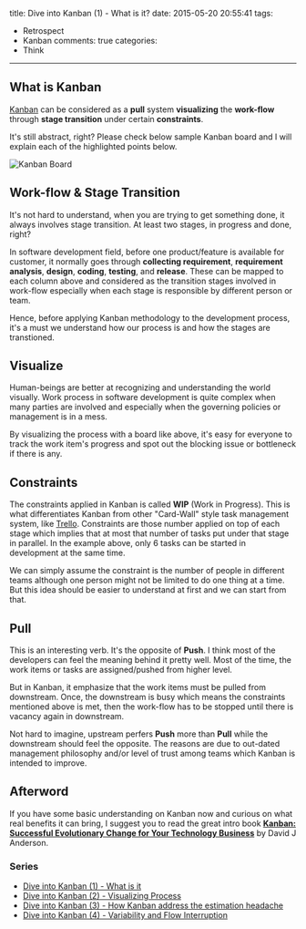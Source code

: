 title: Dive into Kanban (1) - What is it?
date: 2015-05-20 20:55:41
tags:
  - Retrospect
  - Kanban
comments: true
categories:
  - Think
---

[Kanban: Successful Evolutionary Change for Your Technology Business]: http://www.amazon.com/Kanban-Successful-Evolutionary-Technology-Business/dp/0984521402
[Kanban]: http://en.wikipedia.org/wiki/Kanban
[Trello]: http://trello.com/

## What is Kanban

[Kanban][] can be considered as a **pull** system **visualizing** the **work-flow** through **stage transition** under certain **constraints**.  

It's still abstract, right?  Please check below sample Kanban board and I will explain each of the highlighted points below.  

<img alt="Kanban Board" src="http://thinkingincrowd.u.qiniudn.com/Kanban_Simple_Flow.png"/>

## Work-flow & Stage Transition

It's not hard to understand, when you are trying to get something done, it always involves stage transition.  At least two stages, in progress and done, right?

In software development field, before one product/feature is available for customer, it normally goes through **collecting requirement**, **requirement analysis**, **design**, **coding**, **testing**, and **release**.  These can be mapped to each column above and considered as the transition stages involved in work-flow especially when each stage is responsible by different person or team.  

Hence, before applying Kanban methodology to the development process, it's a must we understand how our process is and how the stages are transtioned.

## Visualize

Human-beings are better at recognizing and understanding the world visually.  Work process in software development is quite complex when many parties are involved and especially when the governing policies or management is in a mess.  

By visualizing the process with a board like above, it's easy for everyone to track the work item's progress and spot out the blocking issue or bottleneck if there is any.

## Constraints

The constraints applied in Kanban is called **WIP** (Work in Progress).  This is what differentiates Kanban from other "Card-Wall" style task management system, like [Trello][].  Constraints are those number applied on top of each stage which implies that at most that number of tasks put under that stage in parallel.  In the example above, only 6 tasks can be started in development at the same time.  

We can simply assume the constraint is the number of people in different teams although one person might not be limited to do one thing at a time.  But this idea should be easier to understand at first and we can start from that.  

## Pull

This is an interesting verb.  It's the opposite of **Push**.  I think most of the developers can feel the meaning behind it pretty well.  Most of the time, the work items or tasks are assigned/pushed from higher level.  

But in Kanban, it emphasize that the work items must be pulled from downstream.  Once, the downstream is busy which means the constraints mentioned above is met, then the work-flow has to be stopped until there is vacancy again in downstream.  

Not hard to imagine, upstream perfers **Push** more than **Pull** while the downstream should feel the opposite.  The reasons are due to out-dated management philosophy and/or level of trust among teams which Kanban is intended to improve.  


## Afterword

If you have some basic understanding on Kanban now and curious on what real benefits it can bring, I suggest you to read the great intro book **[Kanban: Successful Evolutionary Change for Your Technology Business][]** by David J Anderson.  

### Series
[Dive into Kanban (1) - What is it]: http://www.thinkingincrowd.me/2015/05/20/Dive-into-Kanban-1-What-is-it/
[Dive into Kanban (2) - Visualizing Process]: http://www.thinkingincrowd.me/2015/05/29/Dive-into-Kanban-2-Visualizing-Process/
[Dive into Kanban (3) - How Kanban address the estimation headache]: http://www.thinkingincrowd.me/2015/05/31/Dive-into-Kanban-3-How-Kanban-address-the-estimation-headache/
[Dive into Kanban (4) - Variability and Flow Interruption]: http://www.thinkingincrowd.me/2015/06/05/Dive-into-Kanban-4-Variability-and-Flow-Interruption/

* [Dive into Kanban (1) - What is it][]  
* [Dive into Kanban (2) - Visualizing Process][]  
* [Dive into Kanban (3) - How Kanban address the estimation headache][]  
* [Dive into Kanban (4) - Variability and Flow Interruption][]  
